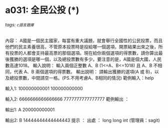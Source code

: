 # a031: 全民公投 (*)
###### tags: `c語言題庫`

內容：
A國是一個民主國家，每當有重大議題，就會舉行全國性的公民投票，而且他們的民主素養很高，不管原本投票時是投給哪一個選項，開票結果出來之後，所有投票的人都會支持最高票的那個選項。現在給你兩個選項的得票數，請你算出最後獲勝的選項是哪一個，以及總投票數有多少。要注意的是，A國是個大國，人民數高達1018。
輸入說明：
輸入兩個正整數 A、B (1<=A、B<=1018) 且 A、B 不相同，代表 A、B 兩個選項的得票數。
輸出說明：
請輸出獲勝的選項(A 或 B)，以及總投票數，中間請空一格。(PS.不用考慮A、B相同的情況)
範例輸入：help

輸入1:
100000000001 100000000000

輸入2:
6666666666666666 7777777777777777
範例輸出 ：

輸出1:
A 200000000001

輸出2:
B 14444444444444443
提示 ：
出處 ：
long long int (管理員：sagit)
